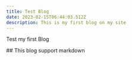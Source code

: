 ```yaml
---
title: Test Blog
date: 2023-02-15T06:44:03.512Z
description: This is my first blog on my site
---
```

T﻿est my first Blog

#﻿# This blog support markdown